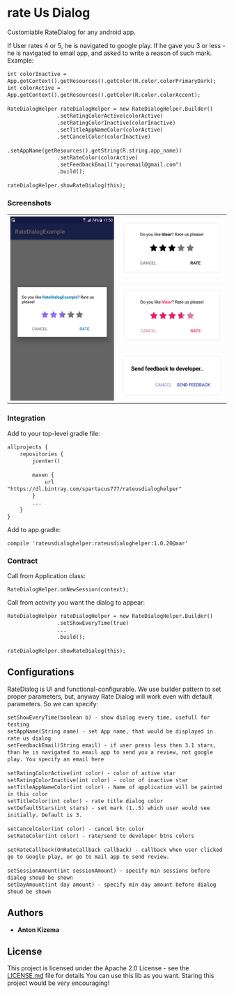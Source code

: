 # rate Us Dialog

Customiable RateDialog for any android app.

If User rates 4 or 5, he is navigated to google play.
If he gave you 3 or less - he is navigated to email app, and asked to write a reason of such mark.
Example:

```
int colorInactive = App.getContext().getResources().getColor(R.color.colorPrimaryDark);
int colorActive = App.getContext().getResources().getColor(R.color.colorAccent);

RateDialogHelper rateDialogHelper = new RateDialogHelper.Builder()
                .setRatingColorActive(colorActive)
                .setRatingColorInactive(colorInactive)
                .setTitleAppNameColor(colorActive)
                .setCancelColor(colorInactive)
                .setAppName(getResources().getString(R.string.app_name))
                .setRateColor(colorActive)
                .setFeedbackEmail("youremail@gmail.com")
                .build();

rateDialogHelper.showRateDialog(this);
```

### Screenshots

<table>
    <col width="50%">
<tr>
  <th width="50%" rowspan="3"> <img src="promo/rate.png" /></th>
  <td width="50%"><img src="promo/rate1.png"/></td>
</tr>
<tr>
  <td><img src="promo/rate3.png"/></td>
</tr>
 <tr>
 <td><img src="promo/rate2.png"/></td>
</tr>
</table>

### Integration

Add to your top-level gradle file:

```
allprojects {
    repositories {
        jcenter()

        maven {
            url "https://dl.bintray.com/spartacus777/rateusdialoghelper"
        }
        ...
    }
}
```

Add to app.gradle:
```
compile 'rateusdialoghelper:rateusdialoghelper:1.0.20@aar'
```

### Contract

Call from Application class:

```
RateDialogHelper.onNewSession(context);
```

Call from activity you want the dialog to appear:

```
RateDialogHelper rateDialogHelper = new RateDialogHelper.Builder()
                .setShowEveryTime(true)
                ...
                .build();

rateDialogHelper.showRateDialog(this);
```

## Configurations

RateDialog is UI and functional-configurable.
We use builder pattern to set proper parameters, but, anyway Rate Dialog will work even with default parameters.
So we can specify:
```
setShowEveryTime(boolean b) - show dialog every time, usefull for testing
setAppName(String name) - set App name, that would be displayed in rate us dialog
setFeedbackEmail(String email) - if user press less then 3.1 stars, than he is navigated to email app to send you a review, not google play. You specify an email here

setRatingColorActive(int color) - color of active star
setRatingColorInactive(int color) - color of inactive star
setTitleAppNameColor(int color) - Name of application will be painted in this color
setTitleColor(int color) - rate title dialog color
setDefaultStars(int stars) - set mark (1..5) which user would see initially. Default is 3.

setCancelColor(int color) - cancel btn color
setRateColor(int color) - rate/send to developer btns colors

setRateCallback(OnRateCallback callback) - callback when user clicked go to Google play, or go to mail app to send review.

setSessionAmount(int sessionAmount) - specify min sessions before dialog shoud be shown
setDayAmount(int day amount) - specify min day amount before dialog shoud be shown
```

## Authors

* **Anton Kizema**

## License

This project is licensed under the Apache 2.0 License - see the [LICENSE.md](LICENSE.md) file for details
You can use this lib as you want. Staring this project would be very encouraging!

